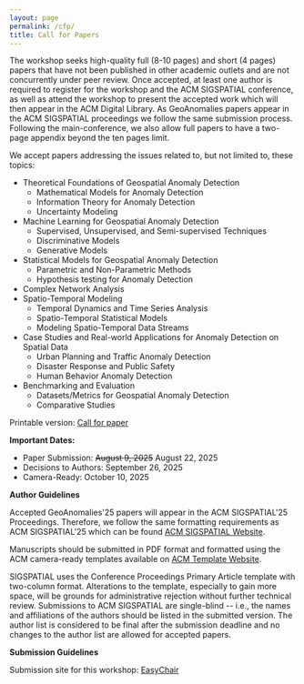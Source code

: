```yaml
---
layout: page
permalink: /cfp/
title: Call for Papers
---
```


The workshop seeks high-quality full (8-10 pages) and short (4 pages) papers that have not been published in other academic outlets and are not concurrently under peer review. Once accepted, at least one author is required to register for the workshop and the ACM SIGSPATIAL conference, as well as attend the workshop to present the accepted work which will then appear in the ACM Digital Library. As GeoAnomalies papers appear in the ACM SIGSPATIAL proceedings we follow the same submission process. Following the main-conference, we also allow full papers to have a two-page appendix beyond the ten pages limit.



We accept papers addressing the issues related to, but not limited to, these topics: 

- Theoretical Foundations of Geospatial Anomaly Detection	
    - Mathematical Models for Anomaly Detection
    - Information Theory for Anomaly Detection
    - Uncertainty Modeling
- Machine Learning for Geospatial Anomaly Detection
    - Supervised, Unsupervised, and Semi-supervised Techniques
    - Discriminative Models
    - Generative Models
- Statistical Models for Geospatial Anomaly Detection
    - Parametric and Non-Parametric Methods
    - Hypothesis testing for Anomaly Detection
- Complex Network Analysis
- Spatio-Temporal Modeling
    - Temporal Dynamics and Time Series Analysis
    - Spatio-Temporal Statistical Models
    - Modeling Spatio-Temporal Data Streams
- Case Studies and Real-world Applications for Anomaly Detection on Spatial Data
    - Urban Planning and Traffic Anomaly Detection
    - Disaster Response and Public Safety
    - Human Behavior Anomaly Detection
- Benchmarking and Evaluation
    - Datasets/Metrics for Geospatial Anomaly Detection
    - Comparative Studies

Printable version: [Call for paper](../assets/papers/GeoAnomalies25.pdf)

**Important Dates:** 

- Paper Submission: ~~August 9, 2025~~ August 22, 2025
- Decisions to Authors: September 26, 2025
- Camera-Ready: October 10, 2025


**Author Guidelines**

Accepted GeoAnomalies'25 papers will appear in the ACM SIGSPATIAL'25 Proceedings. Therefore, we follow the same formatting requirements as ACM SIGSPATIAL'25 which can be found [ACM SIGSPATIAL Website](https://sigspatial2025.sigspatial.org/).<br>

Manuscripts should be submitted in PDF format and formatted using the ACM camera-ready templates available on [ACM Template Website](http://www.acm.org/publications/proceedings-template).<br>

SIGSPATIAL uses the Conference Proceedings Primary Article template with two-column format. Alterations to the template, especially to gain more space, will be grounds for administrative rejection without further technical review. Submissions to ACM SIGSPATIAL are single-blind -- i.e., the names and affiliations of the authors should be listed in the submitted version. The author list is considered to be final after the submission deadline and no changes to the author list are allowed for accepted papers.



**Submission Guidelines**

Submission site for this workshop: [EasyChair](https://easychair.org/my/conference?conf=geoanomalies25)





